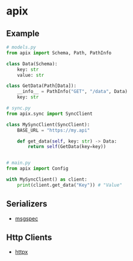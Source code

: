 # apix

## Example

```python
# models.py
from apix import Schema, Path, PathInfo

class Data(Schema):
    key: str
    value: str

class GetData(Path[Data]):
    __info__ = PathInfo("GET", "/data", Data)
    key: str

# sync.py
from apix.sync import SyncClient

class MySyncClient(SyncClient):
    BASE_URL = "https://my.api"

    def get_data(self, key: str) -> Data:
        return self(GetData(key=key))


# main.py
from apix import Config

with MySyncClient() as client:
    print(client.get_data("Key")) # "Value"

```


## Serializers

- [msgspec](https://jcristharif.com/msgspec/index.html)

## Http Clients

- [httpx](https://www.python-httpx.org/)
